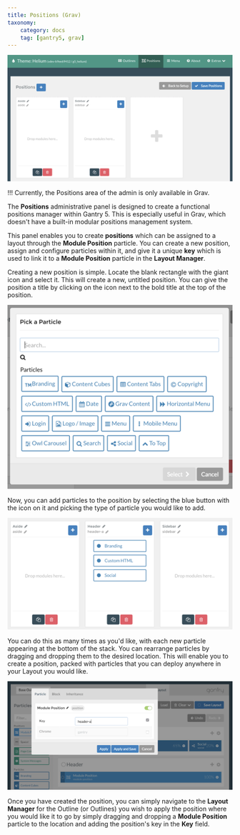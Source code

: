 ```yaml
---
title: Positions (Grav)
taxonomy:
    category: docs
    tag: [gantry5, grav]
---
```


![Positions](positions_1.png?classes=shadow,border)

!!! Currently, the Positions area of the admin is only available in Grav.

The **Positions** administrative panel is designed to create a functional positions manager within Gantry 5. This is especially useful in Grav, which doesn't have a built-in modular positions management system.

This panel enables you to create **positions** which can be assigned to a layout through the **Module Position** particle. You can create a new position, assign and configure particles within it, and give it a unique **key** which is used to link it to a **Module Position** particle in the **Layout Manager**.

Creating a new position is simple. Locate the blank rectangle with the giant **<i class="fa fa-plus" aria-hidden="true"></i>** icon and select it. This will create a new, untitled position. You can give the position a title by clicking on the **<i class="fa fa-pencil" aria-hidden="true"></i>** icon next to the bold title at the top of the position.

![Positions](positions_2.png?classes=shadow,border)

Now, you can add particles to the position by selecting the blue button with the **<i class="fa fa-plus" aria-hidden="true"></i>** icon on it and picking the type of particle you would like to add.

![Positions](positions_3.png?classes=shadow,border)

You can do this as many times as you'd like, with each new particle appearing at the bottom of the stack. You can rearrange particles by dragging and dropping them to the desired location. This will enable you to create a position, packed with particles that you can deploy anywhere in your Layout you would like.

![Positions](positions_4.png?classes=shadow,border)

Once you have created the position, you can simply navigate to the **Layout Manager** for the Outline (or Outlines) you wish to apply the position where you would like it to go by simply dragging and dropping a **Module Position** particle to the location and adding the position's key in the **Key** field.
